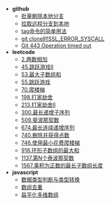 
- **github**
  - [批量删除本地分支](https://runlijs.github.io/#/github/delete-brand)
  - [拉取远程分支到本地](https://runlijs.github.io/#/github/pull-brand)
  - [tag命令的简单用法](https://runlijs.github.io/#/github/tag)
  - [git clone时SSL_ERROR_SYSCALL](https://runlijs.github.io/#/github/git-clone-ssl-error-syscall)
  - [Git 443 Operation timed out](https://runlijs.github.io/#/github/git-443-operation-timed-out)
- **leetcode**
  - [2.两数相加](https://runlijs.github.io/#/leetcode/2-add-two-numbers)
  - [45.跳跃游戏II](https://runlijs.github.io/#/leetcode/45-jump-game-ii)
  - [53.最大子数组和](https://runlijs.github.io/#/53-maximum-subarray)
  - [55.跳跃游戏](https://runlijs.github.io/#/leetcode/55-jump-game)
  - [70.爬楼梯](https://runlijs.github.io/#/leetcode/70-climbing-stairs)
  - [198.打家劫舍](https://runlijs.github.io/#/leetcode/198-house-robber)
  - [213.打家劫舍II](https://runlijs.github.io/#/leetcode/213-house-robber-ii)
  - [300.最长递增子序列](https://runlijs.github.io/#/leetcode/300-longest-increasing-subsequence)
  - [509.斐波那契数](https://runlijs.github.io/#/leetcode/509-fibonacci-number)
  - [674.最长连续递增序列](https://runlijs.github.io/#/leetcode/674-longest-continuous-increasing-subsequence)
  - [740.删除并获得点数](https://runlijs.github.io/#/leetcode/740-delete-and-earn)
  - [746.使用最小花费爬楼梯](https://runlijs.github.io/#/leetcode/746-min-cost-climbing-stairs)
  - [918.环形子数组的最大和](https://runlijs.github.io/#/leetcode/918-maximum-sum-circular-subarray)
  - [1137.第N个泰波那契数](https://runlijs.github.io/#/leetcode/1137-n-th-tribonacci-number)
  - [1567.乘积为正数的最长子数组长度](https://runlijs.github.io/#/leetcode/1567-maximum-length-of-subarray-with-positive-produc)
- **javascript**
  - [数据类型判断与类型转换](https://runlijs.github.io/#/javascript/javascript-typeof)
  - [数组去重](https://runlijs.github.io/#/javascript/array-remove-repeat)
  - [扁平化多维数组](https://runlijs.github.io/#/javascript/flat-array)
  